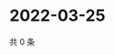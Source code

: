 # 2022-03-25

共 0 条

<!-- BEGIN WEIBO -->
<!-- 最后更新时间 Fri Mar 25 2022 03:12:34 GMT+0800 (China Standard Time) -->

<!-- END WEIBO -->
